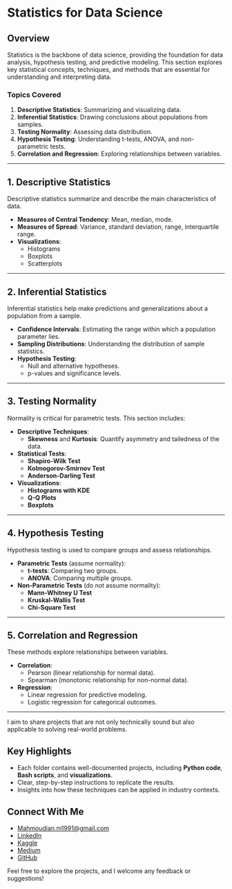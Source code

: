 # **Statistics for Data Science**

## **Overview**
Statistics is the backbone of data science, providing the foundation for data analysis, hypothesis testing, and predictive modeling. This section explores key statistical concepts, techniques, and methods that are essential for understanding and interpreting data.

### **Topics Covered**
1. **Descriptive Statistics**: Summarizing and visualizing data.
2. **Inferential Statistics**: Drawing conclusions about populations from samples.
3. **Testing Normality**: Assessing data distribution.
4. **Hypothesis Testing**: Understanding t-tests, ANOVA, and non-parametric tests.
5. **Correlation and Regression**: Exploring relationships between variables.

---

## **1. Descriptive Statistics**
Descriptive statistics summarize and describe the main characteristics of data.
- **Measures of Central Tendency**: Mean, median, mode.
- **Measures of Spread**: Variance, standard deviation, range, interquartile range.
- **Visualizations**:
  - Histograms
  - Boxplots
  - Scatterplots

---

## **2. Inferential Statistics**
Inferential statistics help make predictions and generalizations about a population from a sample.
- **Confidence Intervals**: Estimating the range within which a population parameter lies.
- **Sampling Distributions**: Understanding the distribution of sample statistics.
- **Hypothesis Testing**:
  - Null and alternative hypotheses.
  - p-values and significance levels.

---

## **3. Testing Normality**
Normality is critical for parametric tests. This section includes:
- **Descriptive Techniques**:
  - **Skewness** and **Kurtosis**: Quantify asymmetry and tailedness of the data.
- **Statistical Tests**:
  - **Shapiro-Wilk Test**
  - **Kolmogorov-Smirnov Test**
  - **Anderson-Darling Test**
- **Visualizations**:
  - **Histograms with KDE**
  - **Q-Q Plots**
  - **Boxplots**

---

## **4. Hypothesis Testing**
Hypothesis testing is used to compare groups and assess relationships.
- **Parametric Tests** (assume normality):
  - **t-tests**: Comparing two groups.
  - **ANOVA**: Comparing multiple groups.
- **Non-Parametric Tests** (do not assume normality):
  - **Mann-Whitney U Test**
  - **Kruskal-Wallis Test**
  - **Chi-Square Test**

---

## **5. Correlation and Regression**
These methods explore relationships between variables.
- **Correlation**:
  - Pearson (linear relationship for normal data).
  - Spearman (monotonic relationship for non-normal data).
- **Regression**:
  - Linear regression for predictive modeling.
  - Logistic regression for categorical outcomes.

---

I aim to share projects that are not only technically sound but also applicable to solving real-world problems.

## Key Highlights
- Each folder contains well-documented projects, including **Python code**, **Bash scripts**, and **visualizations**.
- Clear, step-by-step instructions to replicate the results.
- Insights into how these techniques can be applied in industry contexts.

## Connect With Me
- Mahmoudian.m1991@gmail.com
- [LinkedIn](https://linkedin.com/in/mostafa-mahmoudian-854473164)
- [Kaggle](https://www.kaggle.com/mostafamahmoudian)
- [Medium](https://medium.com/@mahmoudian.m)
- [GitHub](https://github.com/mahmoudian-m)

Feel free to explore the projects, and I welcome any feedback or suggestions!
